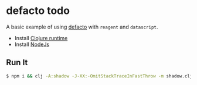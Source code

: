 # defacto todo

A basic example of using [defacto](https://github.com/skuttleman/defacto) with `reagent` and `datascript`.

- Install [Clojure runtime](https://clojure.org/guides/getting_started)
- Install [NodeJs](https://nodejs.org/en/download/package-manager/)

## Run It
```bash
$ npm i && clj -A:shadow -J-XX:-OmitStackTraceInFastThrow -m shadow.cljs.devtools.cli watch dev | grep --color=never -v DEBUG
```
